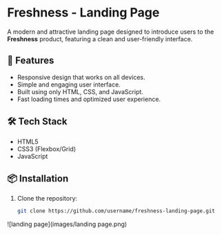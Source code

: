 # Freshness - Landing Page

A modern and attractive landing page designed to introduce users to the **Freshness** product, featuring a clean and user-friendly interface.

## 🚀 Features
- Responsive design that works on all devices.
- Simple and engaging user interface.
- Built using only HTML, CSS, and JavaScript.
- Fast loading times and optimized user experience.

## 🛠️ Tech Stack
- HTML5
- CSS3 (Flexbox/Grid)
- JavaScript

## 📦 Installation
1. Clone the repository:
   ```bash
   git clone https://github.com/username/freshness-landing-page.git
![landing page](images/landing page.png)
